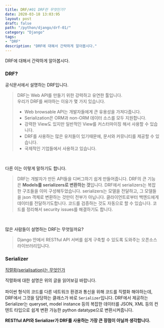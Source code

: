 ```yaml
---
title: DRF/#01 DRF란 무엇인가?
date: 2020-03-18 13:03:95
layout: post
draft: false
path: "/python/django/drf-01/"
category: "Django"
tags:
- "DRF"
description: "DRF에 대해서 간략하게 알아봅시다."
---
```

DRF에 대해서 간략하게 알아봅시다.


### DRF?

공식문서에서 설명하는 DRF입니다.
> DRF는 Web API를 만들기 위한 강력하고 유연한 툴입니다.<br>
우리가 DRF를 써야하는 이유가 몇 가지 있습니다.
> - Web browsable API는 개발자들에게 큰 유용성을 가져다줍니다.
> - Serialization은 ORM과 non-ORM 데이터 소스를 모두 지원합니다.
> - 강력한 View도 있지만 일반적인 View를 커스터마이징 해서 사용할 수 있습니다.
> - DRF를 사용하는 많은 유저들이 있기때문에, 문서와 커뮤니티를 제공할 수 있습니다.
> - 국제적인 기업들에서 사용하고 있습니다.

<br>

다른 이는 이렇게 말하기도 합니다.
> DRF는 개발자가 만든 API들을 디버그하기 쉽게 만들어줍니다. DRF의 큰 기능은 **Models를 serializers로 변환하는 것**입니다. DRF에서 serializers는 복잡한 구조들을 이미 구성해두었습니다.
> serializers는 모델을 전달하고, 그 모델들을 json 객체로 변환하는 것만이 전부가 아닙니다. 클라이언트로부터 백엔드에게 데이터를 전달하기도합니다. 코드를 검증하는 것도 자동으로 할 수 있습니다. 코드를 정리해서 security issues를 해결하기도 합니다.

<br>

많은 사람들이 설명하는 DRF는 무엇일까요?
> Django 안에서 RESTful API 서버를 쉽게 구축할 수 있도록 도와주는 오픈소스 라이브러리입니다.

### Serializer

[직렬화(serialisation)는 무엇인가]()

직렬화에 대한 설명은 위의 글을 읽어보길 바랍니다.<br>
<br>
파이썬 형식의 코드를 다른 네트워크 환경과 통신을 위해 코드를 직렬화 해야하는데,
DRF에서 그것을 담당하는 클래스가 바로 `Serializer`입니다. DRF에서 제공하는 Serializer는
queryset, model instance 등의 복잡한 데이터를 JSON, XML 등의 컨텐트 타입으로 쉽게 변환 가능한
python datatype으로 변환시켜줍니다.<br>

**RESTful API와 Serializer가 DRF를 사용하는 가장 큰 장점이 아닐까 생각합니다.**
